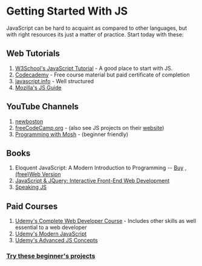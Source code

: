 ﻿# Getting Started With JS 

JavaScript can be hard to acquaint as compared to other languages, but with right resources its just a matter of practice. Start today with these:


## Web Tutorials

1. [W3School's JavaScript Tutorial](https://www.w3schools.com/js/default.asp) - A good place to start with JS.
2. [Codecademy](https://www.codecademy.com/learn/introduction-to-javascript) - Free course material but paid certificate of completion
3. [javascript.info](https://javascript.info/) - Well structured
4. [Mozilla's JS Guide](https://developer.mozilla.org/en-US/docs/Web/JavaScript/Guide) 

## YouTube Channels

1. [newboston](https://www.youtube.com/watch?v=yQaAGmHNn9s&list=PL46F0A159EC02DF82) 
2. [freeCodeCamp.org](https://www.youtube.com/channel/UC8butISFwT-Wl7EV0hUK0BQ) - (also see JS projects on their [website](https://www.freecodecamp.org/))
3. [Programming with Mosh](https://www.youtube.com/watch?v=W6NZfCO5SIk) - (beginner friendly)

## Books
1. Eloquent JavaScript: A Modern Introduction to Programming -- [Buy](https://www.amazon.in/dp/1593275846?tag=hackr0df-21) , [(free)Web Version](https://eloquentjavascript.net/)
2. [JavaScript & JQuery: Interactive Front-End Web Development](https://www.amazon.in/dp/1118531647?tag=hackr0df-21)
3. [Speaking JS](http://speakingjs.com/es5/index.html)

## Paid Courses
1. [Udemy's Complete Web Developer Course](https://www.udemy.com/how-to-become-a-web-developer-from-scratch/) - Includes other skills as well essential to a web developer
2. [Udemy's Modern JavaScript](https://www.udemy.com/course/modern-javascript-from-the-beginning/)
3. [Udemy's Advanced JS Concepts](https://www.udemy.com/course/advanced-javascript-concepts/)

### [Try these beginner's projects](https://mikkegoes.com/javascript-projects-for-beginners/)
